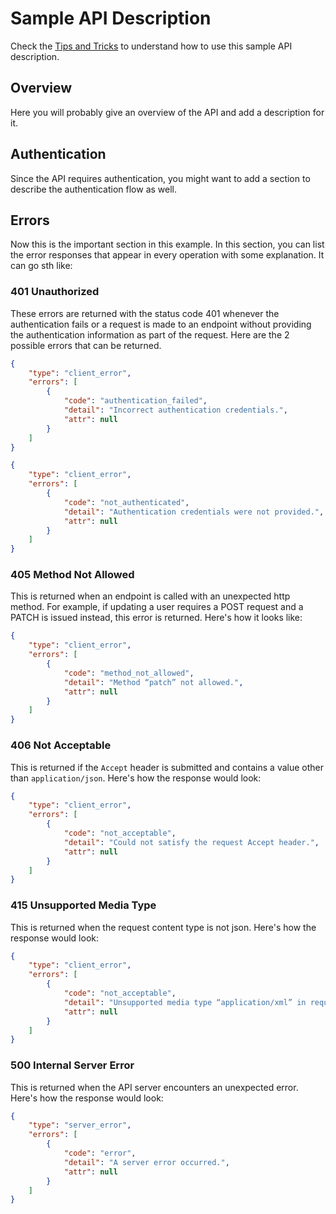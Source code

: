 # Sample API Description

Check the [Tips and Tricks](openapi.md#hide-error-responses-that-show-in-every-operation) to understand how to use this sample API description.

## Overview
Here you will probably give an overview of the API and add a description for it.

## Authentication
Since the API requires authentication, you might want to add a section to describe the authentication flow as well.

## Errors
Now this is the important section in this example. In this section, you can list the error responses that appear
in every operation with some explanation. It can go sth like:

### 401 Unauthorized
These errors are returned with the status code 401 whenever the authentication fails or a request is made to an
endpoint without providing the authentication information as part of the request. Here are the 2 possible errors
that can be returned.
```json
{
    "type": "client_error",
    "errors": [
        {
            "code": "authentication_failed",
            "detail": "Incorrect authentication credentials.",
            "attr": null
        }
    ]
}
```
```json
{
    "type": "client_error",
    "errors": [
        {
            "code": "not_authenticated",
            "detail": "Authentication credentials were not provided.",
            "attr": null
        }
    ]
}
```

### 405 Method Not Allowed
This is returned when an endpoint is called with an unexpected http method. For example, if updating a user requires
a POST request and a PATCH is issued instead, this error is returned. Here's how it looks like:

```json
{
    "type": "client_error",
    "errors": [
        {
            "code": "method_not_allowed",
            "detail": "Method “patch” not allowed.",
            "attr": null
        }
    ]
}
```

### 406 Not Acceptable
This is returned if the `Accept` header is submitted and contains a value other than `application/json`. Here's how the response would look:

```json
{
    "type": "client_error",
    "errors": [
        {
            "code": "not_acceptable",
            "detail": "Could not satisfy the request Accept header.",
            "attr": null
        }
    ]
}
```

### 415 Unsupported Media Type
This is returned when the request content type is not json. Here's how the response would look:

```json
{
    "type": "client_error",
    "errors": [
        {
            "code": "not_acceptable",
            "detail": "Unsupported media type “application/xml” in request.",
            "attr": null
        }
    ]
}
```

### 500 Internal Server Error
This is returned when the API server encounters an unexpected error. Here's how the response would look:

```json
{
    "type": "server_error",
    "errors": [
        {
            "code": "error",
            "detail": "A server error occurred.",
            "attr": null
        }
    ]
}
```
